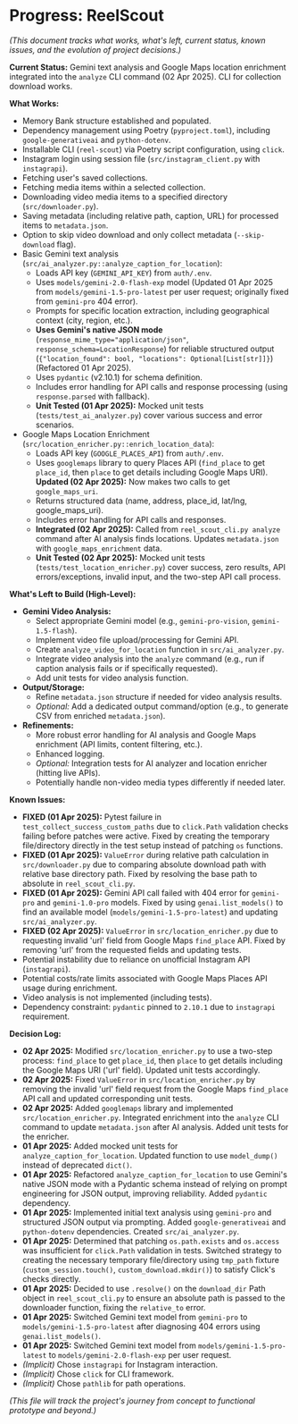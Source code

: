 # Progress: ReelScout

*(This document tracks what works, what's left, current status, known issues, and the evolution of project decisions.)*

**Current Status:** Gemini text analysis and Google Maps location enrichment integrated into the `analyze` CLI command (02 Apr 2025). CLI for collection download works.

**What Works:**
*   Memory Bank structure established and populated.
*   Dependency management using Poetry (`pyproject.toml`), including `google-generativeai` and `python-dotenv`.
*   Installable CLI (`reel-scout`) via Poetry script configuration, using `click`.
*   Instagram login using session file (`src/instagram_client.py` with `instagrapi`).
*   Fetching user's saved collections.
*   Fetching media items within a selected collection.
*   Downloading video media items to a specified directory (`src/downloader.py`).
*   Saving metadata (including relative path, caption, URL) for processed items to `metadata.json`.
*   Option to skip video download and only collect metadata (`--skip-download` flag).
*   Basic Gemini text analysis (`src/ai_analyzer.py::analyze_caption_for_location`):
    *   Loads API key (`GEMINI_API_KEY`) from `auth/.env`.
    *   Uses `models/gemini-2.0-flash-exp` model (Updated 01 Apr 2025 from `models/gemini-1.5-pro-latest` per user request; originally fixed from `gemini-pro` 404 error).
    *   Prompts for specific location extraction, including geographical context (city, region, etc.).
    *   **Uses Gemini's native JSON mode** (`response_mime_type="application/json"`, `response_schema=LocationResponse`) for reliable structured output (`{"location_found": bool, "locations": Optional[List[str]]}`) (Refactored 01 Apr 2025).
    *   Uses `pydantic` (v2.10.1) for schema definition.
    *   Includes error handling for API calls and response processing (using `response.parsed` with fallback).
    *   **Unit Tested (01 Apr 2025):** Mocked unit tests (`tests/test_ai_analyzer.py`) cover various success and error scenarios.
*   Google Maps Location Enrichment (`src/location_enricher.py::enrich_location_data`):
    *   Loads API key (`GOOGLE_PLACES_API`) from `auth/.env`.
    *   Uses `googlemaps` library to query Places API (`find_place` to get `place_id`, then `place` to get details including Google Maps URI). **Updated (02 Apr 2025):** Now makes two calls to get `google_maps_uri`.
    *   Returns structured data (name, address, place_id, lat/lng, google_maps_uri).
    *   Includes error handling for API calls and responses.
    *   **Integrated (02 Apr 2025):** Called from `reel_scout_cli.py analyze` command after AI analysis finds locations. Updates `metadata.json` with `google_maps_enrichment` data.
    *   **Unit Tested (02 Apr 2025):** Mocked unit tests (`tests/test_location_enricher.py`) cover success, zero results, API errors/exceptions, invalid input, and the two-step API call process.

**What's Left to Build (High-Level):**
*   **Gemini Video Analysis:**
    *   Select appropriate Gemini model (e.g., `gemini-pro-vision`, `gemini-1.5-flash`).
    *   Implement video file upload/processing for Gemini API.
    *   Create `analyze_video_for_location` function in `src/ai_analyzer.py`.
    *   Integrate video analysis into the `analyze` command (e.g., run if caption analysis fails or if specifically requested).
    *   Add unit tests for video analysis function.
*   **Output/Storage:**
    *   Refine `metadata.json` structure if needed for video analysis results.
    *   *Optional:* Add a dedicated output command/option (e.g., to generate CSV from enriched `metadata.json`).
*   **Refinements:**
    *   More robust error handling for AI analysis and Google Maps enrichment (API limits, content filtering, etc.).
    *   Enhanced logging.
    *   *Optional:* Integration tests for AI analyzer and location enricher (hitting live APIs).
    *   Potentially handle non-video media types differently if needed later.

**Known Issues:**
*   **FIXED (01 Apr 2025):** Pytest failure in `test_collect_success_custom_paths` due to `click.Path` validation checks failing before patches were active. Fixed by creating the temporary file/directory directly in the test setup instead of patching `os` functions.
*   **FIXED (01 Apr 2025):** `ValueError` during relative path calculation in `src/downloader.py` due to comparing absolute download path with relative base directory path. Fixed by resolving the base path to absolute in `reel_scout_cli.py`.
*   **FIXED (01 Apr 2025):** Gemini API call failed with 404 error for `gemini-pro` and `gemini-1.0-pro` models. Fixed by using `genai.list_models()` to find an available model (`models/gemini-1.5-pro-latest`) and updating `src/ai_analyzer.py`.
*   **FIXED (02 Apr 2025):** `ValueError` in `src/location_enricher.py` due to requesting invalid 'url' field from Google Maps `find_place` API. Fixed by removing 'url' from the requested fields and updating tests.
*   Potential instability due to reliance on unofficial Instagram API (`instagrapi`).
*   Potential costs/rate limits associated with Google Maps Places API usage during enrichment.
*   Video analysis is not implemented (including tests).
*   Dependency constraint: `pydantic` pinned to `2.10.1` due to `instagrapi` requirement.

**Decision Log:**
*   **02 Apr 2025:** Modified `src/location_enricher.py` to use a two-step process: `find_place` to get `place_id`, then `place` to get details including the Google Maps URI ('url' field). Updated unit tests accordingly.
*   **02 Apr 2025:** Fixed `ValueError` in `src/location_enricher.py` by removing the invalid 'url' field request from the Google Maps `find_place` API call and updated corresponding unit tests.
*   **02 Apr 2025:** Added `googlemaps` library and implemented `src/location_enricher.py`. Integrated enrichment into the `analyze` CLI command to update `metadata.json` after AI analysis. Added unit tests for the enricher.
*   **01 Apr 2025:** Added mocked unit tests for `analyze_caption_for_location`. Updated function to use `model_dump()` instead of deprecated `dict()`.
*   **01 Apr 2025:** Refactored `analyze_caption_for_location` to use Gemini's native JSON mode with a Pydantic schema instead of relying on prompt engineering for JSON output, improving reliability. Added `pydantic` dependency.
*   **01 Apr 2025:** Implemented initial text analysis using `gemini-pro` and structured JSON output via prompting. Added `google-generativeai` and `python-dotenv` dependencies. Created `src/ai_analyzer.py`.
*   **01 Apr 2025:** Determined that patching `os.path.exists` and `os.access` was insufficient for `click.Path` validation in tests. Switched strategy to creating the necessary temporary file/directory using `tmp_path` fixture (`custom_session.touch()`, `custom_download.mkdir()`) to satisfy Click's checks directly.
*   **01 Apr 2025:** Decided to use `.resolve()` on the `download_dir` Path object in `reel_scout_cli.py` to ensure an absolute path is passed to the downloader function, fixing the `relative_to` error.
*   **01 Apr 2025:** Switched Gemini text model from `gemini-pro` to `models/gemini-1.5-pro-latest` after diagnosing 404 errors using `genai.list_models()`.
*   **01 Apr 2025:** Switched Gemini text model from `models/gemini-1.5-pro-latest` to `models/gemini-2.0-flash-exp` per user request.
*   *(Implicit)* Chose `instagrapi` for Instagram interaction.
*   *(Implicit)* Chose `click` for CLI framework.
*   *(Implicit)* Chose `pathlib` for path operations.

*(This file will track the project's journey from concept to functional prototype and beyond.)*
